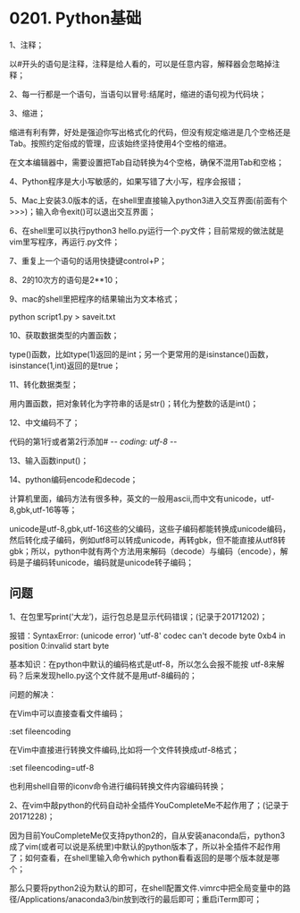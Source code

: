 # 0201. Python基础

1、注释；

以#开头的语句是注释，注释是给人看的，可以是任意内容，解释器会忽略掉注释；

2、每一行都是一个语句，当语句以冒号:结尾时，缩进的语句视为代码块；

3、缩进；

缩进有利有弊，好处是强迫你写出格式化的代码，但没有规定缩进是几个空格还是Tab。按照约定俗成的管理，应该始终坚持使用4个空格的缩进。

在文本编辑器中，需要设置把Tab自动转换为4个空格，确保不混用Tab和空格；

4、Python程序是大小写敏感的，如果写错了大小写，程序会报错；

5、Mac上安装3.0版本的话，在shell里直接输入python3进入交互界面(前面有个>>>)；输入命令exit()可以退出交互界面；

6、在shell里可以执行python3 hello.py运行一个.py文件；目前常规的做法就是vim里写程序，再运行.py文件；

7、重复上一个语句的话用快捷键control+P；

8、2的10次方的语句是2**10；

9、mac的shell里把程序的结果输出为文本格式；

python script1.py > saveit.txt 

10、获取数据类型的内置函数；

type()函数，比如type(1)返回的是int；另一个更常用的是isinstance()函数，isinstance(1,int)返回的是true；

11、转化数据类型；

用内置函数，把对象转化为字符串的话是str()；转化为整数的话是int()；

12、中文编码不了；

代码的第1行或者第2行添加# -*- coding: utf-8 -*-

13、输入函数input()；

14、python编码encode和decode；

计算机里面，编码方法有很多种，英文的一般用ascii,而中文有unicode，utf-8,gbk,utf-16等等；

unicode是utf-8,gbk,utf-16这些的父编码，这些子编码都能转换成unicode编码，然后转化成子编码，例如utf8可以转成unicode，再转gbk，但不能直接从utf8转gbk；所以，python中就有两个方法用来解码（decode）与编码（encode），解码是子编码转unicode，编码就是unicode转子编码；

##  问题

1、在包里写print(‘大龙’)，运行包总是显示代码错误；(记录于20171202)；

报错：SyntaxError: (unicode error) 'utf-8' codec can't decode byte 0xb4 in position 0:invalid start byte

基本知识：在python中默认的编码格式是utf-8，所以怎么会报不能按 utf-8来解码？后来发现hello.py这个文件就不是用utf-8编码的；

问题的解决：

在Vim中可以直接查看文件编码；

:set fileencoding

在Vim中直接进行转换文件编码,比如将一个文件转换成utf-8格式；

:set fileencoding=utf-8

也利用shell自带的iconv命令进行编码转换文件内容编码转换；

2、在vim中敲python的代码自动补全插件YouCompleteMe不起作用了；(记录于20171228)；

因为目前YouCompleteMe仅支持python2的，自从安装anaconda后，python3成了vim(或者可以说是系统里)中默认的python版本了，所以补全插件不起作用了；如何查看，在shell里输入命令which python看看返回的是哪个版本就是哪个；

那么只要将python2设为默认的即可，在shell配置文件.vimrc中把全局变量中的路径/Applications/anaconda3/bin放到改行的最后即可；重启iTerm即可；

